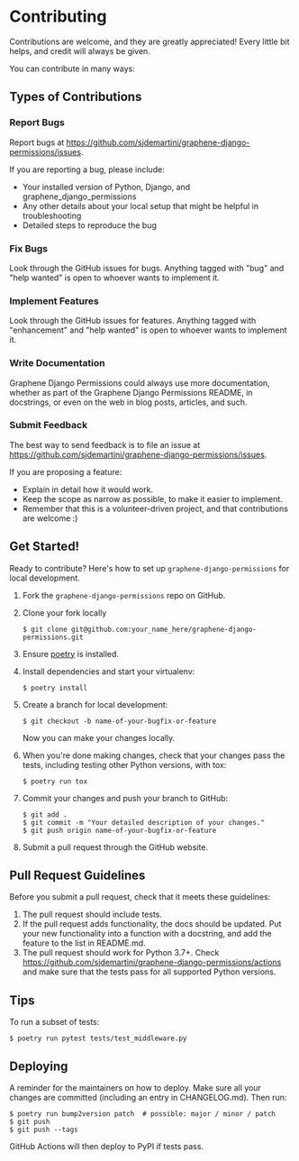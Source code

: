 # Contributing

Contributions are welcome, and they are greatly appreciated! Every little bit
helps, and credit will always be given.

You can contribute in many ways:

## Types of Contributions

### Report Bugs

Report bugs at https://github.com/sjdemartini/graphene-django-permissions/issues.

If you are reporting a bug, please include:

* Your installed version of Python, Django, and graphene_django_permissions
* Any other details about your local setup that might be helpful in troubleshooting
* Detailed steps to reproduce the bug

### Fix Bugs

Look through the GitHub issues for bugs. Anything tagged with "bug" and "help
wanted" is open to whoever wants to implement it.

### Implement Features

Look through the GitHub issues for features. Anything tagged with "enhancement"
and "help wanted" is open to whoever wants to implement it.

### Write Documentation

Graphene Django Permissions could always use more documentation, whether as part of the
Graphene Django Permissions README, in docstrings, or even on the web in blog posts,
articles, and such.

### Submit Feedback

The best way to send feedback is to file an issue at https://github.com/sjdemartini/graphene-django-permissions/issues.

If you are proposing a feature:

* Explain in detail how it would work.
* Keep the scope as narrow as possible, to make it easier to implement.
* Remember that this is a volunteer-driven project, and that contributions
  are welcome :)

## Get Started!

Ready to contribute? Here's how to set up `graphene-django-permissions` for local development.

1. Fork the `graphene-django-permissions` repo on GitHub.
2. Clone your fork locally

    ```shell
    $ git clone git@github.com:your_name_here/graphene-django-permissions.git
    ```

3. Ensure [poetry](https://python-poetry.org/docs/) is installed.
4. Install dependencies and start your virtualenv:

    ```shell
    $ poetry install
    ```

5. Create a branch for local development:

    ```shell
    $ git checkout -b name-of-your-bugfix-or-feature
    ```

    Now you can make your changes locally.

6. When you're done making changes, check that your changes pass the
   tests, including testing other Python versions, with tox:

    ```shell
    $ poetry run tox
    ```

7. Commit your changes and push your branch to GitHub:

    ```shell
    $ git add .
    $ git commit -m "Your detailed description of your changes."
    $ git push origin name-of-your-bugfix-or-feature
    ```

8. Submit a pull request through the GitHub website.

## Pull Request Guidelines

Before you submit a pull request, check that it meets these guidelines:

1. The pull request should include tests.
2. If the pull request adds functionality, the docs should be updated. Put
   your new functionality into a function with a docstring, and add the
   feature to the list in README.md.
3. The pull request should work for Python 3.7+. Check
   https://github.com/sjdemartini/graphene-django-permissions/actions
   and make sure that the tests pass for all supported Python versions.

## Tips

To run a subset of tests:

```shell
$ poetry run pytest tests/test_middleware.py
```


## Deploying

A reminder for the maintainers on how to deploy.
Make sure all your changes are committed (including an entry in CHANGELOG.md).
Then run:

```shell
$ poetry run bump2version patch  # possible: major / minor / patch
$ git push
$ git push --tags
```

GitHub Actions will then deploy to PyPI if tests pass.
